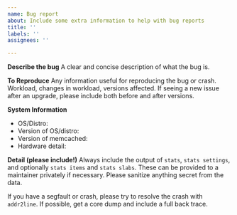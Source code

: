 ```yaml
---
name: Bug report
about: Include some extra information to help with bug reports
title: ''
labels: ''
assignees: ''

---
```


**Describe the bug**
A clear and concise description of what the bug is.

**To Reproduce**
Any information useful for reproducing the bug or crash. Workload, changes in workload, versions affected. If seeing a new issue after an upgrade, please include both before and after versions.

**System Information**
 - OS/Distro:
 - Version of OS/distro:
 - Version of memcached:
 - Hardware detail:

**Detail (please include!)**
Always include the output of `stats`, `stats settings`, and optionally `stats items` and `stats slabs`. These can be provided to a maintainer privately if necessary. Please sanitize anything secret from the data.

If you have a segfault or crash, please try to resolve the crash with `addr2line`. If possible, get a core dump and include a full back trace.
